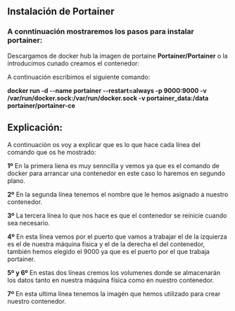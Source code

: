 ## Instalación de Portainer

### A conntinuación mostraremos los pasos para instalar portainer:

Descargamos de docker hub la imagen de portaine **Portainer/Portainer** o la introducimos cunado creamos el contenedor:

A continuación escribimos el siguiente comando:

**docker run -d
--name portainer
--restart=always
-p 9000:9000
-v /var/run/docker.sock:/var/run/docker.sock
-v portainer_data:/data
portainer/portainer-ce**


## Explicación:

A continuación os voy a explicar que es lo que hace cada línea del comando que os he mostrado:

**1º** En  la primera líena es muy senncilla y vemos ya que es el comando de docker para arrancar una contenedor
en este caso lo haremos en segundo plano.

**2º** En la segunda línea tenemos el nombre que le hemos asignado a nuestro contenedor.

**3º** La tercera línea lo que nos hace es que el contenedor se reinicie cuando sea necesario.

**4º** En esta línea vemos por el puerto que vamos a trabajar el de la izquierza es el de nuestra máquina física y
el de la derecha el del contenedor, también hemos elegido el 9000 ya que es el puerto por el que trabaja portainer.

**5º y 6º** En estas dos líneas cremos los volumenes donde se almacenarán los datos tanto en nuestra máquina física 
como en nuestro contenedor.

**7º** En esta ultima línea tenemos la imagén que hemos utilizado para crear nuestro contenedor.




